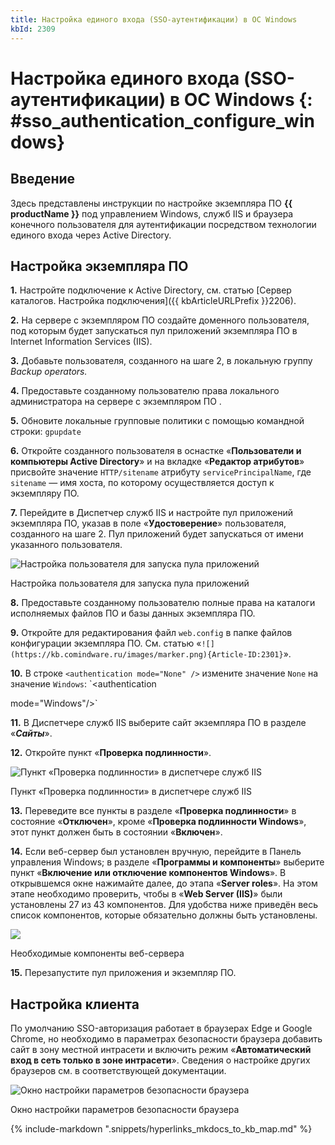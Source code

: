 ```yaml
---
title: Настройка единого входа (SSO-аутентификации) в ОС Windows
kbId: 2309
---
```


# Настройка единого входа (SSO-аутентификации) в ОС Windows {: #sso_authentication_configure_windows}

## Введение

Здесь представлены инструкции по настройке экземпляра ПО **{{ productName }}** под управлением Windows, служб IIS и браузера конечного пользователя для аутентификации посредством технологии единого входа через Active Directory.

## Настройка экземпляра ПО

**1.** Настройте подключение к Active Directory, см. статью [Сервер каталогов. Настройка подключения]({{ kbArticleURLPrefix }}2206).

**2.** На сервере с экземпляром ПО создайте доменного пользователя, под которым будет запускаться пул приложений экземпляра ПО в Internet Information Services (IIS).

**3.** Добавьте пользователя, созданного на шаге 2, в локальную группу *Backup* *operators.*

**4.** Предоставьте созданному пользователю права локального администратора на сервере с экземпляром ПО .

**5.** Обновите локальные групповые политики с помощью командной строки: `gpupdate`

**6.** Откройте созданного пользователя в оснастке «**Пользователи и компьютеры Active Directory**» и на вкладке «**Редактор атрибутов**» присвойте значение `HTTP/sitename` атрибуту `servicePrincipalName`, где `sitename` — имя хоста, по которому осуществляется доступ к экземпляру ПО.

**7.** Перейдите в Диспетчер служб IIS и настройте пул приложений экземпляра ПО, указав в поле «**Удостоверение**» пользователя, созданного на шаге 2. Пул приложений будет запускаться от имени указанного пользователя.

![Настройка пользователя для запуска пула приложений](https://kb.comindware.ru/assets/img_63bceabdd2790.png)

Настройка пользователя для запуска пула приложений

**8.** Предоставьте созданному пользователю полные права на каталоги исполняемых файлов ПО и базы данных экземпляра ПО.

**9.** Откройте для редактирования файл `web.config` в папке файлов конфигурации экземпляра ПО. См. статью «`![](https://kb.comindware.ru/images/marker.png){Article-ID:2301}`».

**10.** В строке `<authentication mode="None" />` измените значение `None` на значение `Windows`: `<authentication

mode="Windows"/>`

**11.** В Диспетчере служб IIS выберите сайт экземпляра ПО в разделе «***Сайты***».

**12.** Откройте пункт «**Проверка подлинности**».

![Пункт «Проверка подлинности» в диспетчере служб IIS](https://kb.comindware.ru/assets/img_63bcebb6e9a0b.png)

Пункт «Проверка подлинности» в диспетчере служб IIS

**13.** Переведите все пункты в разделе «**Проверка подлинности**» в состояние «**Отключен**», кроме «**Проверка подлинности Windows**», этот пункт должен быть в состоянии «**Включен**».

**14.** Если веб-сервер был установлен вручную, перейдите в Панель управления Windows; в разделе «**Программы и компоненты**» выберите пункт «**Включение или отключение компонентов Windows**». В открывшемся окне нажимайте далее, до этапа «**Server roles**». На этом этапе необходимо проверить, чтобы в «**Web Server (IIS)**» были установлены 27 из 43 компонентов. Для удобства ниже приведён весь список компонентов, которые обязательно должны быть установлены.

![](https://kb.comindware.ru/assets/img_64f5e2332ad53.png)

Необходимые компоненты веб-сервера

**15.** Перезапустите пул приложения и экземпляр ПО.

## Настройка клиента

По умолчанию SSO-авторизация работает в браузерах Edge и Google Chrome, но необходимо в параметрах безопасности браузера добавить сайт в зону местной интрасети и включить режим «**Автоматический вход в сеть только в зоне интрасети**». Сведения о настройке других браузеров см. в соответствующей документации.

![Окно настройки параметров безопасности браузера](https://kb.comindware.ru/assets/img_63bcecc1b498f.png)

Окно настройки параметров безопасности браузера

{%
include-markdown ".snippets/hyperlinks_mkdocs_to_kb_map.md"
%}

